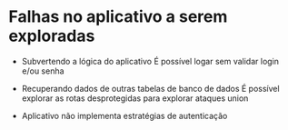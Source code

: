 # Falhas no aplicativo a serem exploradas

- Subvertendo a lógica do aplicativo
  É possível logar sem validar login e/ou senha

- Recuperando dados de outras tabelas de banco de dados
  É possível explorar as rotas desprotegidas para explorar ataques union

- Aplicativo não implementa estratégias de autenticação
